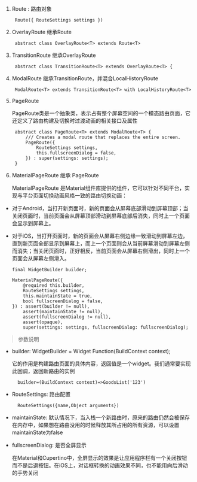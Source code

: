 1. Route : 路由对象

        Route({ RouteSettings settings })

2. OverlayRoute 继承Route

        abstract class OverlayRoute<T> extends Route<T>

3. TransitionRoute 继承OverlayRoute

        abstract class TransitionRoute<T> extends OverlayRoute<T> {

4. ModalRoute 继承TransitionRoute，并混合LocalHistoryRoute

        ModalRoute<T> extends TransitionRoute<T> with LocalHistoryRoute<T> 

5. PageRoute

   PageRoute类是一个抽象类，表示占有整个屏幕空间的一个模态路由页面，它还定义了路由构建及切换时过渡动画的相关接口及属性

        abstract class PageRoute<T> extends ModalRoute<T> {
            /// Creates a modal route that replaces the entire screen.
            PageRoute({
                RouteSettings settings,
                this.fullscreenDialog = false,
            }) : super(settings: settings);
        }

6. MaterialPageRoute 继承 PageRoute

   MaterialPageRoute 是Material组件库提供的组件，它可以针对不同平台，实现与平台页面切换动画风格一致的路由切换动画：

  + 对于Android，当打开新页面时，新的页面会从屏幕底部滑动到屏幕顶部；当关闭页面时，当前页面会从屏幕顶部滑动到屏幕底部后消失，同时上一个页面会显示到屏幕上。

  + 对于iOS，当打开页面时，新的页面会从屏幕右侧边缘一致滑动到屏幕左边，直到新页面全部显示到屏幕上，而上一个页面则会从当前屏幕滑动到屏幕左侧而消失；当关闭页面时，正好相反，当前页面会从屏幕右侧滑出，同时上一个页面会从屏幕左侧滑入。

        final WidgetBuilder builder;

        MaterialPageRoute({
            @required this.builder, 
            RouteSettings settings,
            this.maintainState = true,
            bool fullscreenDialog = false,
        }) : assert(builder != null),
            assert(maintainState != null),
            assert(fullscreenDialog != null),
            assert(opaque),
            super(settings: settings, fullscreenDialog: fullscreenDialog);

> 参数说明

+ builder: WidgetBuilder = Widget Function(BuildContext context);

   它的作用是构建路由页面的具体内容，返回值是一个widget。我们通常要实现此回调，返回新路由的实例

        builder=(BuildContext context)=>GoodsList('123')
    
+ RouteSettings: 路由配置

        RouteSettings({name,Object arguments})

+ maintainState: 默认情况下，当入栈一个新路由时，原来的路由仍然会被保存在内存中，如果想在路由没用的时候释放其所占用的所有资源，可以设置maintainState为false

+ fullscreenDialog: 是否全屏显示

   在Material和Cupertino中，全屏显示的效果是让应用程序栏有一个关闭按钮而不是后退按钮。在iOS上，对话框转换的动画效果不同，也不能用向后滑动的手势关闭


